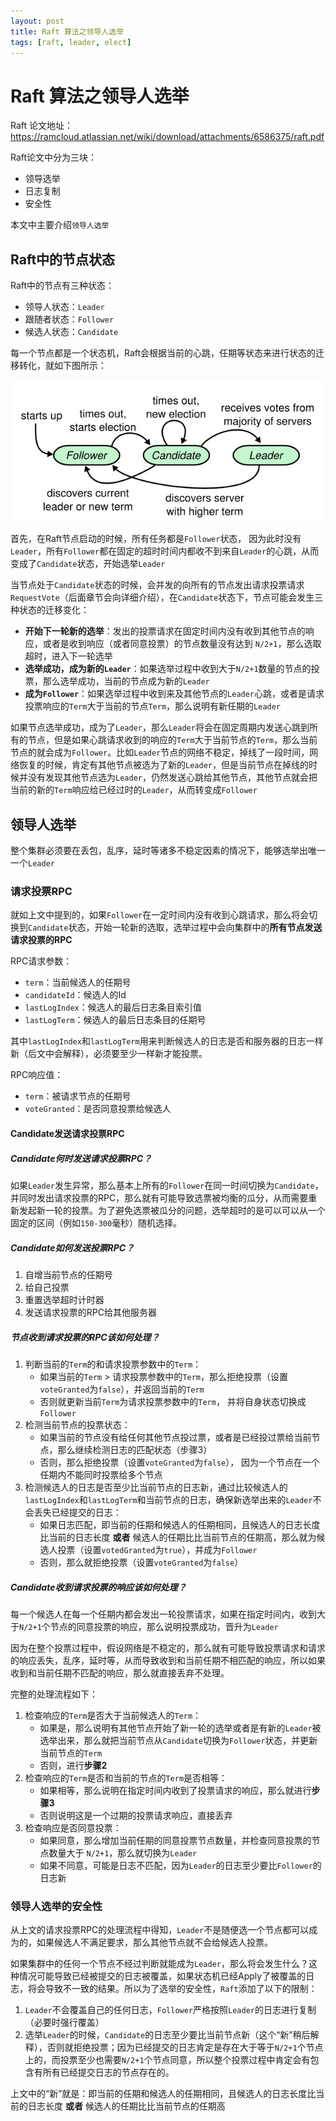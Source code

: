 ```yaml
---
layout: post
title: Raft 算法之领导人选举
tags: [raft, leader, elect]
---
```


# Raft 算法之领导人选举

Raft 论文地址：https://ramcloud.atlassian.net/wiki/download/attachments/6586375/raft.pdf  

Raft论文中分为三块：

- 领导选举
- 日志复制
- 安全性

本文中主要介绍`领导人选举`

## Raft中的节点状态

Raft中的节点有三种状态：

- 领导人状态：`Leader`
- 跟随者状态：`Follower`
- 候选人状态：`Candidate`

每一个节点都是一个状态机，Raft会根据当前的心跳，任期等状态来进行状态的迁移转化，就如下图所示：

![raft-role](/assets/images/raft-role.png)

首先，在Raft节点启动的时候，所有任务都是`Follower`状态， 因为此时没有`Leader`，所有`Follower`都在固定的超时时间内都收不到来自`Leader`的心跳，从而变成了`Candidate`状态，开始选举`Leader`

当节点处于`Candidate`状态的时候，会并发的向所有的节点发出请求投票请求`RequestVote`（后面章节会向详细介绍），在`Candidate`状态下，节点可能会发生三种状态的迁移变化：

- **开始下一轮新的选举**：发出的投票请求在固定时间内没有收到其他节点的响应，或者是收到响应（或者同意投票）的节点数量没有达到 `N/2+1`，那么选取超时，进入下一轮选举
- **选举成功，成为新的`Leader`**：如果选举过程中收到大于`N/2+1`数量的节点的投票，那么选举成功，当前的节点成为新的`Leader`
- **成为`Follower`**：如果选举过程中收到来及其他节点的`Leader`心跳，或者是请求投票响应的`Term`大于当前的节点`Term`，那么说明有新任期的`Leader`

如果节点选举成功，成为了`Leader`，那么`Leader`将会在固定周期内发送心跳到所有的节点，但是如果心跳请求收到的响应的`Term`大于当前节点的`Term`，那么当前节点的就会成为`Follower`。比如`Leader`节点的网络不稳定，掉线了一段时间，网络恢复的时候，肯定有其他节点被选为了新的`Leader`，但是当前节点在掉线的时候并没有发现其他节点选为`Leader`，仍然发送心跳给其他节点，其他节点就会把当前的新的`Term`响应给已经过时的`Leader`，从而转变成`Follower`



## 领导人选举

整个集群必须要在丢包，乱序，延时等诸多不稳定因素的情况下，能够选举出唯一一个`Leader`

### 请求投票RPC

就如上文中提到的，如果`Follower`在一定时间内没有收到心跳请求，那么将会切换到`Candidate`状态，开始一轮新的选取，选举过程中会向集群中的**所有节点发送请求投票的RPC**



RPC请求参数：

- `term`：当前候选人的任期号
- `candidateId`：候选人的Id
- `lastLogIndex`：候选人的最后日志条目索引值
- `lastLogTerm`：候选人的最后日志条目的任期号

其中`lastLogIndex`和`lastLogTerm`用来判断候选人的日志是否和服务器的日志一样新（后文中会解释），必须要至少一样新才能投票。

RPC响应值：

- `term`：被请求节点的任期号
- `voteGranted`：是否同意投票给候选人



#### Candidate发送请求投票RPC



##### Candidate何时发送请求投票RPC？

如果`Leader`发生异常，那么基本上所有的`Follower`在同一时间切换为`Candidate`，并同时发出请求投票的RPC，那么就有可能导致选票被均衡的瓜分，从而需要重新发起新一轮的投票。为了避免选票被瓜分的问题，选举超时的是可以可以从一个固定的区间（例如`150-300`毫秒）随机选择。



##### Candidate如何发送投票RPC？

1. 自增当前节点的任期号
2. 给自己投票
3. 重置选举超时计时器
4. 发送请求投票的RPC给其他服务器



##### 节点收到请求投票的RPC该如何处理？

1. 判断当前的`Term`的和请求投票参数中的`Term`：
   - 如果当前的`Term` > 请求投票参数中的`Term`，那么拒绝投票（设置`voteGranted`为`false`），并返回当前的`Term`
   - 否则就更新当前`Term`为请求投票参数中的`Term`， 并将自身状态切换成`Follower`
2. 检测当前节点的投票状态：
   - 如果当前的节点没有给任何其他节点投过票，或者是已经投过票给当前节点，那么继续检测日志的匹配状态（步骤3）
   - 否则，那么拒绝投票（设置`voteGranted`为`false`）， 因为一个节点在一个任期内不能同时投票给多个节点
3. 检测候选人的日志是否至少比当前节点的日志新，通过比较候选人的`lastLogIndex`和`lastLogTerm`和当前节点的日志，确保新选举出来的`Leader`不会丢失已经提交的日志：
   - 如果日志匹配，即当前的任期和候选人的任期相同，且候选人的日志长度比当前的日志长度  **或者**   候选人的任期比比当前节点的任期高，那么就为候选人投票（设置`votedGranted`为`true`），并成为`Follower`
   - 否则，那么就拒绝投票（设置`voteGranted`为`false`）



##### Candidate收到请求投票的响应该如何处理？

每一个候选人在每一个任期内都会发出一轮投票请求，如果在指定时间内，收到大于`N/2+1`个节点的同意投票的响应，那么说明投票成功，晋升为`Leader`

因为在整个投票过程中，假设网络是不稳定的，那么就有可能导致投票请求和请求的响应丢失，乱序，延时等，从而导致收到和当前任期不相匹配的响应，所以如果收到和当前任期不匹配的响应，那么就直接丢弃不处理。

完整的处理流程如下：

1. 检查响应的`Term`是否大于当前候选人的`Term`：
   - 如果是，那么说明有其他节点开始了新一轮的选举或者是有新的`Leader`被选举出来，那么就把当前节点从`Candidate`切换为`Follower`状态，并更新当前节点的`Term`
   - 否则，进行**步骤2**
2. 检查响应的`Term`是否和当前的节点的`Term`是否相等：
   - 如果相等，那么说明在指定时间内收到了投票请求的响应，那么就进行**步骤3**
   - 否则说明这是一个过期的投票请求响应，直接丢弃
3. 检查响应是否同意投票：
   - 如果同意，那么增加当前任期的同意投票节点数量，并检查同意投票的节点数量大于 `N/2+1`，那么就切换为`Leader`
   - 如果不同意，可能是日志不匹配，因为`Leader`的日志至少要比`Follower`的日志新



### 领导人选举的安全性

从上文的请求投票RPC的处理流程中得知，`Leader`不是随便选一个节点都可以成为的，如果候选人不满足要求，那么其他节点就不会给候选人投票。

如果集群中的任何一个节点不经过判断就能成为`Leader`，那么将会发生什么？这种情况可能导致已经被提交的日志被覆盖，如果状态机已经Apply了被覆盖的日志，将会导致不一致的结果。所以为了选举的安全性，`Raft`添加了以下的限制：

1. `Leader`不会覆盖自己的任何日志，`Follower`严格按照`Leader`的日志进行复制（必要时强行覆盖）
2. 选举`Leader`的时候，`Candidate`的日志至少要比当前节点新（这个“新”稍后解释），否则就拒绝投票；因为已经提交的日志肯定是存在大于等于`N/2+1`个节点上的，而投票至少也需要`N/2+1`个节点同意，所以整个投票过程中肯定会有包含有所有已经提交日志的节点存在的。

上文中的“新”就是：即当前的任期和候选人的任期相同，且候选人的日志长度比当前的日志长度  **或者**   候选人的任期比比当前节点的任期高
